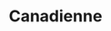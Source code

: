 ---
title: "Canadienne"
description: "champignons, bacon et pepperoni"
price_s: "12½"
price_m: "18"
price_l: "22"
price_xl: "26"
weight: "10"
hidden: true
---